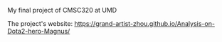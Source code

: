 My final project of CMSC320 at UMD

The project's website: https://grand-artist-zhou.github.io/Analysis-on-Dota2-hero-Magnus/
